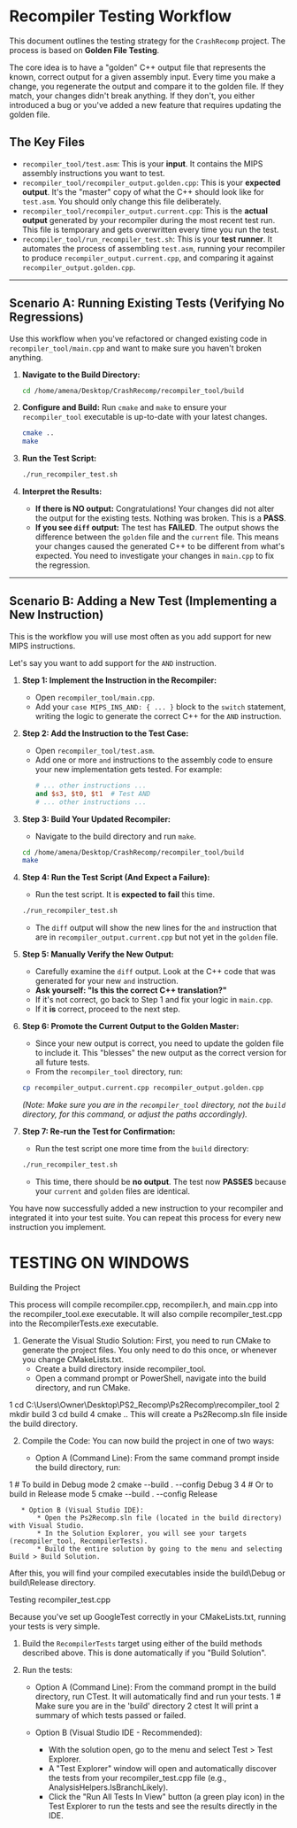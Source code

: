 # Recompiler Testing Workflow

This document outlines the testing strategy for the `CrashRecomp` project. The process is based on **Golden File Testing**.

The core idea is to have a "golden" C++ output file that represents the known, correct output for a given assembly input. Every time you make a change, you regenerate the output and compare it to the golden file. If they match, your changes didn't break anything. If they don't, you either introduced a bug or you've added a new feature that requires updating the golden file.

## The Key Files

-   `recompiler_tool/test.asm`: This is your **input**. It contains the MIPS assembly instructions you want to test.
-   `recompiler_tool/recompiler_output.golden.cpp`: This is your **expected output**. It's the "master" copy of what the C++ should look like for `test.asm`. You should only change this file deliberately.
-   `recompiler_tool/recompiler_output.current.cpp`: This is the **actual output** generated by your recompiler during the most recent test run. This file is temporary and gets overwritten every time you run the test.
-   `recompiler_tool/run_recompiler_test.sh`: This is your **test runner**. It automates the process of assembling `test.asm`, running your recompiler to produce `recompiler_output.current.cpp`, and comparing it against `recompiler_output.golden.cpp`.

---

## Scenario A: Running Existing Tests (Verifying No Regressions)

Use this workflow when you've refactored or changed existing code in `recompiler_tool/main.cpp` and want to make sure you haven't broken anything.

1.  **Navigate to the Build Directory:**
    ```bash
    cd /home/amena/Desktop/CrashRecomp/recompiler_tool/build
    ```

2.  **Configure and Build:** Run `cmake` and `make` to ensure your `recompiler_tool` executable is up-to-date with your latest changes.
    ```bash
    cmake ..
    make
    ```

3.  **Run the Test Script:**
    ```bash
    ./run_recompiler_test.sh
    ```

4.  **Interpret the Results:**
    *   **If there is NO output:** Congratulations! Your changes did not alter the output for the existing tests. Nothing was broken. This is a **PASS**.
    *   **If you see `diff` output:** The test has **FAILED**. The output shows the difference between the `golden` file and the `current` file. This means your changes caused the generated C++ to be different from what's expected. You need to investigate your changes in `main.cpp` to fix the regression.

---

## Scenario B: Adding a New Test (Implementing a New Instruction)

This is the workflow you will use most often as you add support for new MIPS instructions.

Let's say you want to add support for the `AND` instruction.

1.  **Step 1: Implement the Instruction in the Recompiler:**
    *   Open `recompiler_tool/main.cpp`.
    *   Add your `case MIPS_INS_AND: { ... }` block to the `switch` statement, writing the logic to generate the correct C++ for the `AND` instruction.

2.  **Step 2: Add the Instruction to the Test Case:**
    *   Open `recompiler_tool/test.asm`.
    *   Add one or more `and` instructions to the assembly code to ensure your new implementation gets tested. For example:
        ```mips
        # ... other instructions ...
        and $s3, $t0, $t1  # Test AND
        # ... other instructions ...
        ```

3.  **Step 3: Build Your Updated Recompiler:**
    *   Navigate to the build directory and run `make`.
    ```bash
    cd /home/amena/Desktop/CrashRecomp/recompiler_tool/build
    make
    ```

4.  **Step 4: Run the Test Script (And Expect a Failure):**
    *   Run the test script. It is **expected to fail** this time.
    ```bash
    ./run_recompiler_test.sh
    ```
    *   The `diff` output will show the new lines for the `and` instruction that are in `recompiler_output.current.cpp` but not yet in the `golden` file.

5.  **Step 5: Manually Verify the New Output:**
    *   Carefully examine the `diff` output. Look at the C++ code that was generated for your new `and` instruction.
    *   **Ask yourself: "Is this the correct C++ translation?"**
    *   If it's not correct, go back to Step 1 and fix your logic in `main.cpp`.
    *   If it **is** correct, proceed to the next step.

6.  **Step 6: Promote the Current Output to the Golden Master:**
    *   Since your new output is correct, you need to update the golden file to include it. This "blesses" the new output as the correct version for all future tests.
    *   From the `recompiler_tool` directory, run:
    ```bash
    cp recompiler_output.current.cpp recompiler_output.golden.cpp
    ```
    *(Note: Make sure you are in the `recompiler_tool` directory, not the `build` directory, for this command, or adjust the paths accordingly).*

7.  **Step 7: Re-run the Test for Confirmation:**
    *   Run the test script one more time from the `build` directory:
    ```bash
    ./run_recompiler_test.sh
    ```
    *   This time, there should be **no output**. The test now **PASSES** because your `current` and `golden` files are identical.

You have now successfully added a new instruction to your recompiler and integrated it into your test suite. You can repeat this process for every new instruction you implement.


# TESTING ON WINDOWS

  Building the Project

  This process will compile recompiler.cpp, recompiler.h, and main.cpp into the recompiler_tool.exe executable. It will also compile recompiler_test.cpp into the RecompilerTests.exe executable.

   1. Generate the Visual Studio Solution:
      First, you need to run CMake to generate the project files. You only need to do this once, or whenever you change CMakeLists.txt.
       * Create a build directory inside recompiler_tool.
       * Open a command prompt or PowerShell, navigate into the build directory, and run CMake.

   1     cd C:\Users\Owner\Desktop\PS2_Recomp\Ps2Recomp\recompiler_tool
   2     mkdir build
   3     cd build
   4     cmake ..
      This will create a Ps2Recomp.sln file inside the build directory.

   2. Compile the Code:
      You can now build the project in one of two ways:

       * Option A (Command Line): From the same command prompt inside the build directory, run:

   1         # To build in Debug mode
   2         cmake --build . --config Debug
   3 
   4         # Or to build in Release mode
   5         cmake --build . --config Release

       * Option B (Visual Studio IDE):
           * Open the Ps2Recomp.sln file (located in the build directory) with Visual Studio.
           * In the Solution Explorer, you will see your targets (recompiler_tool, RecompilerTests).
           * Build the entire solution by going to the menu and selecting Build > Build Solution.

  After this, you will find your compiled executables inside the build\Debug or build\Release directory.

  Testing recompiler_test.cpp

  Because you've set up GoogleTest correctly in your CMakeLists.txt, running your tests is very simple.

   1. Build the `RecompilerTests` target using either of the build methods described above. This is done automatically if you "Build Solution".

   2. Run the tests:

       * Option A (Command Line): From the command prompt in the build directory, run CTest. It will automatically find and run your tests.
   1         # Make sure you are in the 'build' directory
   2         ctest
          It will print a summary of which tests passed or failed.

       * Option B (Visual Studio IDE - Recommended):
           * With the solution open, go to the menu and select Test > Test Explorer.
           * A "Test Explorer" window will open and automatically discover the tests from your recompiler_test.cpp file (e.g., AnalysisHelpers.IsBranchLikely).
           * Click the "Run All Tests In View" button (a green play icon) in the Test Explorer to run the tests and see the results directly in the IDE.